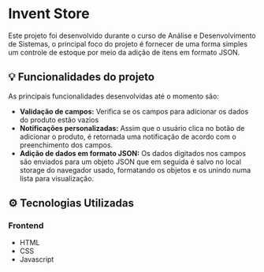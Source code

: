 # Invent Store

Este projeto foi desenvolvido durante o curso de Análise e Desenvolvimento de Sistemas, o principal foco do projeto é fornecer de uma forma simples um controle de estoque por meio da adição de itens em formato JSON.

## 💡 Funcionalidades do projeto
As principais funcionalidades desenvolvidas até o momento são:
- **Validação de campos:** Verifica se os campos para adicionar os dados do produto estão vazios
- **Notificações personalizadas:** Assim que o usuário clica no botão de adicionar o produto, é retornada uma notificação de acordo com o preenchimento dos campos.
- **Adição de dados em formato JSON:** Os dados digitados nos campos são enviados para um objeto JSON que em seguida é salvo no local storage do navegador usado, formatando os objetos e os unindo numa lista para visualização.

## ⚙ Tecnologias Utilizadas

### Frontend
- HTML
- CSS
- Javascript

<!--
### Backend e Banco de dados
-->

